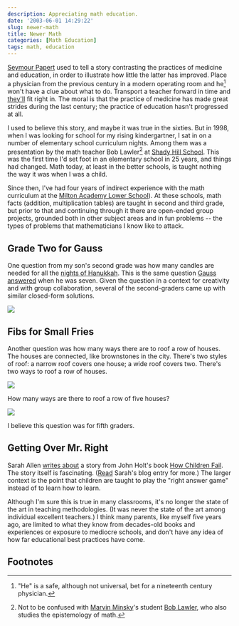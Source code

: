 ```yaml
---
description: Appreciating math education.
date: '2003-06-01 14:29:22'
slug: newer-math
title: Newer Math
categories: [Math Education]
tags: math, education
---
```


[Seymour Papert](http://www.papert.org/) used to tell a story contrasting the practices of medicine and education, in order to illustrate how little the latter has improved.  Place a physician from the previous century in a modern operating room and he[^1] won't have a clue about what to do.  Transport a teacher forward in time and [they'll](/2003/06/nobodys_on_that_train.html) fit right in.  The moral is that the practice of medicine has made great strides during the last century; the practice of education hasn't progressed at all.

I used to believe this story, and maybe it was true in the sixties.  But in 1998, when I was looking for school for my rising kindergartner, I sat in on a number of elementary school curriculum nights.  Among them was a presentation by the math teacher Bob Lawler[^2] at [Shady Hill School](http://www.shs.org/index_html.asp).  This was the first time I'd set foot in an elementary school in 25 years, and things had changed.  Math today, at least in the better schools, is taught nothing the way it was when I was a child.

Since then, I've had four years of indirect experience with the math curriculum at the [Milton Academy Lower School](http://www.milton.edu/lowerschool/lowerschool_fs.html)).  At these schools, math facts (addition, multiplication tables) are taught in second and third grade, but prior to that and continuing through it there are open-ended group projects, grounded both in other subject areas and in fun problems -- the types of problems that mathematicians I know like to attack.

## Grade Two for Gauss

One question from my son's second grade was how many candles are needed for all the [nights of Hanukkah](http://www.wikipedia.org/wiki/Chanukah_rituals).  This is the same question [Gauss answered](http://www-gap.dcs.st-and.ac.uk/~history/Mathematicians/Gauss.html) when he was seven.  Given the question in a context for creativity and with group collaboration, several of the second-graders came up with similar closed-form solutions.

![]({{site.image_url}}/2003/candles.png)

## Fibs for Small Fries

Another question was how many ways there are to roof a row of houses. The houses are connected, like brownstones in the city.  There's two styles of roof: a narrow roof covers one house; a wide roof covers two.  There's two ways to roof a row of houses.

![]({{site.image_url}}/2003/roofs-2.png)

How many ways are there to roof a row of five houses?

![]({{site.image_url}}/2003/roofs-5.png)

I believe this question was for fifth graders.

## Getting Over Mr. Right

Sarah Allen [writes about](http://www.ultrasaurus.com/sarahblog/archives/000027.html) a story from John Holt's book [How Children Fail](http://www.amazon.com/exec/obidos/ASIN/0201484021/oliversteele-20/ref=nosim).  The story itself is fascinating.  ([Read](http://www.ultrasaurus.com/sarahblog/archives/000027.html) Sarah's blog entry for more.)  The larger context is the point that children are taught to play the "right answer game" instead of to learn how to learn.

Although I'm sure this is true in many classrooms, it's no longer the state of the art in teaching methodologies.  (It was never the state of the art among individual excellent teachers.)  I think many parents, like myself five years ago, are limited to what they know from decades-old books and experiences or exposure to mediocre schools, and don't have any idea of how far educational best practices have come.

## Footnotes

[^1]: "He" is a safe, although not universal, bet for a nineteenth century physician.

[^2]: Not to be confused with [Marvin Minsky](http://www.media.mit.edu/people/minsky/)'s student [Bob Lawler](http://www.edci.purdue.edu/lawler/welcome.html), who also studies the epistemology of math.
